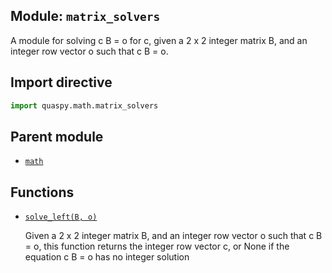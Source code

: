 ## Module: <code>matrix_solvers</code>
A module for solving c B = o for c, given a 2 x 2 integer matrix B, and an integer row vector o such that c B = o.

## Import directive
```python
import quaspy.math.matrix_solvers
```

## Parent module
- [<code>math</code>](../README.md)

## Functions
- [<code>solve_left(B, o)</code>](solve_left.md)

  Given a 2 x 2 integer matrix B, and an integer row vector o such that c B = o, this function returns the integer row vector c, or None if the equation c B = o has no integer solution

